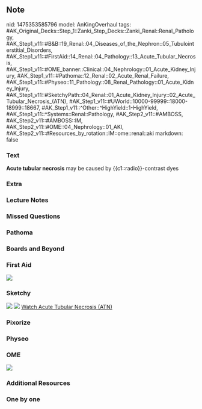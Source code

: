 ## Note
nid: 1475353585796
model: AnKingOverhaul
tags: #AK_Original_Decks::Step_1::Zanki_Step_Decks::Zanki_Renal::Renal_Pathology, #AK_Step1_v11::#B&B::19_Renal::04_Diseases_of_the_Nephron::05_Tubulointerstitial_Disorders, #AK_Step1_v11::#FirstAid::14_Renal::04_Pathology::13_Acute_Tubular_Necrosis, #AK_Step1_v11::#OME_banner::Clinical::04_Nephrology::01_Acute_Kidney_Injury, #AK_Step1_v11::#Pathoma::12_Renal::02_Acute_Renal_Failure, #AK_Step1_v11::#Physeo::11_Pathology::08_Renal_Pathology::01_Acute_Kidney_Injury, #AK_Step1_v11::#SketchyPath::04_Renal::01_Acute_Kidney_Injury::02_Acute_Tubular_Necrosis_(ATN), #AK_Step1_v11::#UWorld::10000-99999::18000-18999::18667, #AK_Step1_v11::^Other::^HighYield::1-HighYield, #AK_Step1_v11::^Systems::Renal::Pathology, #AK_Step2_v11::#AMBOSS, #AK_Step2_v11::#AMBOSS::IM, #AK_Step2_v11::#OME::04_Nephrology::01_AKI, #AK_Step2_v11::#Resources_by_rotation::IM::ome::renal::aki
markdown: false

### Text
<div>
  <b>Acute tubular necrosis</b> may be caused by
  {{c1::radio}}-contrast dyes
</div>

### Extra


### Lecture Notes


### Missed Questions


### Pathoma


### Boards and Beyond


### First Aid
<img src="tmpradjkT.png">

### Sketchy
<img src="IV%20contrast_1566160514431.jpg"> <img src=
"Screen%20Shot%202019-12-28%20at%206.30.07%20PM.JPG"> <a href=
"https://dashboard.sketchy.com/study/medical/courses/medical-pathophysiology/units/medical-pathophysiology-renal/videos/medical-pathophysiology-renal-acute-kidney-injury-acute-tubular-necrosis-atn?utm_source=anki&utm_medium=partnership&utm_campaign=february_update&utm_content=medical">
Watch Acute Tubular Necrosis (ATN)</a>

### Pixorize


### Physeo


### OME
<div class="ome-widget">
  <a href=
  "https://onlinemeded.org/spa/nephrology/acute-kidney-injury/acquire?ref=anki">
  <img src="_OME_AnkiFlashcards_Lesson_2.png"></a>
</div>

### Additional Resources


### One by one

